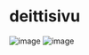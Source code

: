 # deittisivu
![image](https://media.discordapp.net/attachments/1176624599690121298/1186580325011308584/wBYiQUU2Vv0QAAAABJRU5ErkJggg.png?ex=6593c40b&is=65814f0b&hm=0597ffa8d2ae0ff87949cd992b625efe115f26885a0bf0c85547c4be4ae280db&=&format=webp&quality=lossless&width=824&height=701)
![image](https://github.com/EH0S/deittisivu/assets/83330429/a9aac2d5-fded-44db-8b46-d5bf1de326a0)
